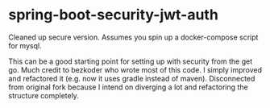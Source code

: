 # spring-boot-security-jwt-auth
Cleaned up secure version. Assumes you spin up a docker-compose script for mysql.

This can be a good starting point for setting up with security from the get go. Much credit to bezkoder who wrote most of this code. 
I simply improved and refactored it (e.g. now it uses gradle instead of maven). Disconnected from original fork because I intend on diverging a lot and refactoring the structure completely.
